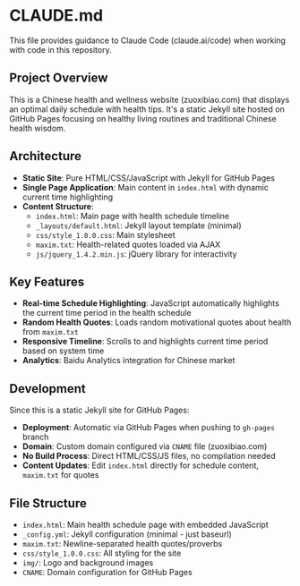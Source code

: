 # CLAUDE.md

This file provides guidance to Claude Code (claude.ai/code) when working with code in this repository.

## Project Overview

This is a Chinese health and wellness website (zuoxibiao.com) that displays an optimal daily schedule with health tips. It's a static Jekyll site hosted on GitHub Pages focusing on healthy living routines and traditional Chinese health wisdom.

## Architecture

- **Static Site**: Pure HTML/CSS/JavaScript with Jekyll for GitHub Pages
- **Single Page Application**: Main content in `index.html` with dynamic current time highlighting
- **Content Structure**:
  - `index.html`: Main page with health schedule timeline
  - `_layouts/default.html`: Jekyll layout template (minimal)
  - `css/style_1.0.0.css`: Main stylesheet
  - `maxim.txt`: Health-related quotes loaded via AJAX
  - `js/jquery_1.4.2.min.js`: jQuery library for interactivity

## Key Features

- **Real-time Schedule Highlighting**: JavaScript automatically highlights the current time period in the health schedule
- **Random Health Quotes**: Loads random motivational quotes about health from `maxim.txt`
- **Responsive Timeline**: Scrolls to and highlights current time period based on system time
- **Analytics**: Baidu Analytics integration for Chinese market

## Development

Since this is a static Jekyll site for GitHub Pages:

- **Deployment**: Automatic via GitHub Pages when pushing to `gh-pages` branch
- **Domain**: Custom domain configured via `CNAME` file (zuoxibiao.com)
- **No Build Process**: Direct HTML/CSS/JS files, no compilation needed
- **Content Updates**: Edit `index.html` directly for schedule content, `maxim.txt` for quotes

## File Structure

- `index.html`: Main health schedule page with embedded JavaScript
- `_config.yml`: Jekyll configuration (minimal - just baseurl)
- `maxim.txt`: Newline-separated health quotes/proverbs
- `css/style_1.0.0.css`: All styling for the site
- `img/`: Logo and background images
- `CNAME`: Domain configuration for GitHub Pages